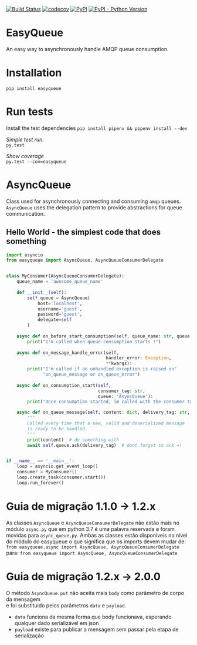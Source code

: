 
[![Build Status](https://travis-ci.org/B2W-BIT/easyqueue.svg?branch=master)](https://travis-ci.org/B2W-BIT/easyqueue)
[![codecov](https://codecov.io/gh/B2W-BIT/easyqueue/branch/master/graph/badge.svg)](https://codecov.io/gh/B2W-BIT/easyqueue)
[![PyPI](https://img.shields.io/pypi/v/easyqueue.svg)](http://pypi.python.org/pypi/easyqueue)
[![PyPI - Python Version](https://img.shields.io/pypi/pyversions/easyqueue.svg)](http://pypi.python.org/pypi/easyqueue)

# EasyQueue

An easy way to asynchronously handle AMQP queue consumption.

# Installation

`pip install easyqueue` 

# Run tests
Install the test dependencies
`pip install pipenv && pipenv install --dev`

*Simple test run:*  
`py.test`

*Show coverage*  
`py.test --cov=easyqueue`

# AsyncQueue

Class used for asynchronously connecting and consuming
 `amqp` queues. `AsyncQueue` uses the delegation pattern
 to provide abstractions for queue communication.

 ## Hello World - the simplest code that does something

``` python
import asyncio
from easyqueue import AsyncQueue, AsyncQueueConsumerDelegate


class MyConsumer(AsyncQueueConsumerDelegate):
    queue_name = 'awesome_queue_name'
    
    def __init__(self):
        self.queue = AsyncQueue(
            host='localhost',
            username='guest',
            password='guest',
            delegate=self
        )
        
    async def on_before_start_consumption(self, queue_name: str, queue: AsyncQueue):
        print("I'm called when queue consumption starts !")
        
    async def on_message_handle_error(self,
                                      handler_error: Exception,
                                      **kwargs):
        print("I'm called if an unhandled exception is raised on" 
              "on_queue_message or on_queue_error")
              
    async def on_consumption_start(self,
                                   consumer_tag: str,
                                   queue: 'AsyncQueue'):
        print("Once consumption started, im called with the consumer tag.")

    async def on_queue_message(self, content: dict, delivery_tag: str, queue: AsyncQueue):
        """
        Called every time that a new, valid and deserialized message
        is ready to be handled.
        """
        print(content)  # do something with
        await self.queue.ack(delivery_tag)  # dont forget to ack =)


if __name__ == '__main__':
    loop = asyncio.get_event_loop()
    consumer = MyConsumer()
    loop.create_task(consumer.start())
    loop.run_forever()

```

# Guia de migração 1.1.0 -> 1.2.x

As classes `AsyncQueue` e `AsyncQueueConsumerDelegate` não estão mais no módulo
`async.py` que em python 3.7 é uma palavra reservada e foram movidas para `async_queue.py`.
Ambas as classes estão disponíveis no nível do módulo do easyqueue o que significa
que os imports devem mudar de: 
`from easyqueue.async import AsyncQueue, AsyncQueueConsumerDelegate` 
para:
`from easyqueue import AsyncQueue, AsyncQueueConsumerDelegate`

# Guia de migração 1.2.x -> 2.0.0

O método `AsyncQueue.put` não aceita mais `body` como parâmetro de corpo da mensagem  
e foi substituido pelos parâmetros `data` e `payload`. 
* `data` funciona da mesma forma 
que body funcionava, esperando qualquer dado serializável em json 
* `payload` existe para publicar a mensagem sem passar pela etapa de serialização
